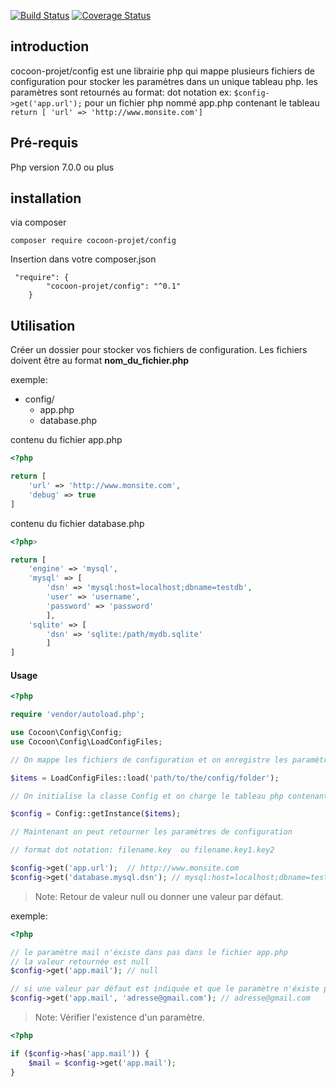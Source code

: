 [![Build Status](https://travis-ci.org/cocoon-projet/di.svg?branch=master)](https://travis-ci.org/cocoon-projet/di) [![Coverage Status](https://coveralls.io/repos/github/cocoon-projet/config/badge.svg?branch=master)](https://coveralls.io/github/cocoon-projet/config?branch=master)

## introduction

cocoon-projet/config est une librairie php qui mappe plusieurs fichiers de configuration pour stocker les paramètres dans un unique tableau php. les paramètres sont retournés au format: dot notation ex: ` $config->get('app.url'); ` pour un fichier php nommé app.php contenant le tableau ` return [ 'url' => 'http://www.monsite.com']`

## Pré-requis

Php version 7.0.0 ou plus

## installation

via composer
```
composer require cocoon-projet/config
```

Insertion dans votre composer.json

```
 "require": {
        "cocoon-projet/config": "^0.1"
    }
```

## Utilisation

Créer un dossier pour stocker vos fichiers de configuration. Les fichiers doivent être au format **nom_du_fichier.php**

exemple:

* config/
  * app.php
  * database.php

contenu du fichier app.php

```php
<?php

return [
    'url' => 'http://www.monsite.com',
    'debug' => true
]
```

contenu du fichier database.php

```php
<?php>

return [
    'engine' => 'mysql',
    'mysql' => [
        'dsn' => 'mysql:host=localhost;dbname=testdb',
        'user' => 'username',
        'password' => 'password'
        ],
    'sqlite' => [
        'dsn' => 'sqlite:/path/mydb.sqlite'
        ]
]
```

#### Usage

```php
<?php

require 'vendor/autoload.php';

use Cocoon\Config\Config;
use Cocoon\Config\LoadConfigFiles;

// On mappe les fichiers de configuration et on enregistre les paramètres dans un tableau php.

$items = LoadConfigFiles::load('path/to/the/config/folder');

// On initialise la classe Config et on charge le tableau php contenant les paramètres des fichiers de configuration.

$config = Config::getInstance($items);

// Maintenant on peut retourner les paramètres de configuration

// format dot notation: filename.key  ou filename.key1.key2

$config->get('app.url');  // http://www.monsite.com
$config->get('database.mysql.dsn'); // mysql:host=localhost;dbname=testdb
```

> Note: Retour de valeur null ou donner une valeur par défaut.

exemple:

```php
<?php

// le paramètre mail n'éxiste dans pas dans le fichier app.php
// la valeur retournée est null
$config->get('app.mail'); // null

// si une valeur par défaut est indiquée et que le paramètre n'éxiste pas, la valeur par défaut est retournée.
$config->get('app.mail', 'adresse@gmail.com'); // adresse@gmail.com
```

> Note: Vérifier l'existence d'un paramètre.

```php
<?php

if ($config->has('app.mail')) {
    $mail = $config->get('app.mail');
}
```